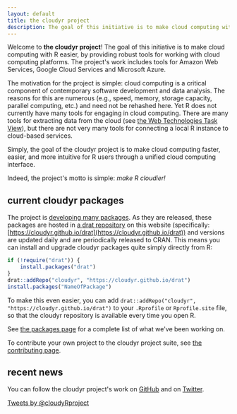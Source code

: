```yaml
---
layout: default
title: the cloudyr project
description: The goal of this initiative is to make cloud computing with R easier, by providing robust tools for working with cloud computing platforms.
---
```


Welcome to **the cloudyr project**! The goal of this initiative is to make cloud computing with R easier, by providing robust tools for working with cloud computing platforms. The project's work includes tools for Amazon Web Services, Google Cloud Services and Microsoft Azure.

The motivation for the project is simple: cloud computing is a critical component of contemporary software development and data analysis. The reasons for this are numerous (e.g., speed, memory, storage capacity, parallel computing, etc.) and need not be rehashed here. Yet R does not currently have many tools for engaging in cloud computing. There are many tools for extracting data from the cloud (see [the Web Technologies Task View](http://cran.r-project.org/web/views/WebTechnologies.html)), but there are not very many tools for connecting a local R instance to cloud-based services.

Simply, the goal of the cloudyr project is to make cloud computing faster, easier, and more intuitive for R users through a unified cloud computing interface.

Indeed, the project's motto is simple: *make R cloudier!*

## current cloudyr packages

The project is [developing many packages](packages/index.html). As they are released, these packages are hosted in [a drat repository](https://github.com/eddelbuettel/drat) on this website (specifically: [https://cloudyr.github.io/drat](https://cloudyr.github.io/drat)) and versions are updated daily and are periodically released to CRAN. This means you can install and upgrade cloudyr packages quite simply directly from R:

```R
if (!require("drat")) {
    install.packages("drat")
}
drat::addRepo("cloudyr", "https://cloudyr.github.io/drat")
install.packages("NameOfPackage")
```

To make this even easier, you can add `drat::addRepo("cloudyr", "https://cloudyr.github.io/drat")` to your `.Rprofile` or `Rprofile.site` file, so that the cloudyr repository is available every time you open R.

See [the packages page](packages/index.html) for a complete list of what we've been working on.

To contribute your own project to the cloudyr project suite, see [the contributing page](contributing/).

## recent news

You can follow the cloudyr project's work on [GitHub](https://github.com/cloudyr) and on [Twitter](https://twitter.com/cloudyRproject).

<div style="display:table;">
 <div style="display:table-cell;">
  <a class="twitter-timeline" href="https://twitter.com/cloudyRproject" data-widget-id="735114108811550721">Tweets by @cloudyRproject</a>
  <script>!function(d,s,id){var js,fjs=d.getElementsByTagName(s)[0],p=/^http:/.test(d.location)?'http':'https';if(!d.getElementById(id)){js=d.createElement(s);js.id=id;js.src=p+"://platform.twitter.com/widgets.js";fjs.parentNode.insertBefore(js,fjs);}}(document,"script","twitter-wjs");</script>
 </div>
</div>
